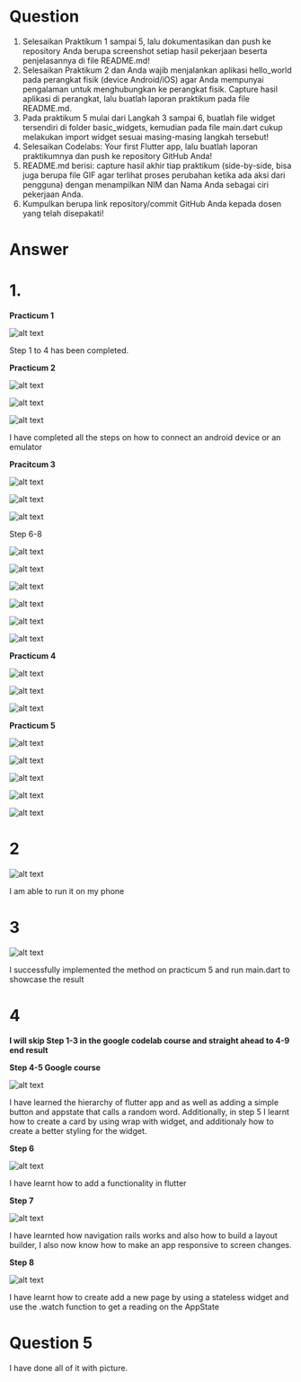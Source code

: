 # **Question**

1. Selesaikan Praktikum 1 sampai 5, lalu dokumentasikan dan push ke repository Anda berupa screenshot setiap hasil pekerjaan beserta penjelasannya di file README.md!
2. Selesaikan Praktikum 2 dan Anda wajib menjalankan aplikasi hello_world pada perangkat fisik (device Android/iOS) agar Anda mempunyai pengalaman untuk menghubungkan ke perangkat fisik. Capture hasil aplikasi di perangkat, lalu buatlah laporan praktikum pada file README.md.
3. Pada praktikum 5 mulai dari Langkah 3 sampai 6, buatlah file widget tersendiri di folder basic_widgets, kemudian pada file main.dart cukup melakukan import widget sesuai masing-masing langkah tersebut!
4. Selesaikan Codelabs: Your first Flutter app, lalu buatlah laporan praktikumnya dan push ke repository GitHub Anda!
5. README.md berisi: capture hasil akhir tiap praktikum (side-by-side, bisa juga berupa file GIF agar terlihat proses perubahan ketika ada aksi dari pengguna) dengan menampilkan NIM dan Nama Anda sebagai ciri pekerjaan Anda.
6. Kumpulkan berupa link repository/commit GitHub Anda kepada dosen yang telah disepakati!


# **Answer**

# 1. 
**Practicum 1**

![alt text](/img/image.png)

Step 1 to 4 has been completed.

**Practicum 2**

![alt text](/img/image-1.png)

![alt text](/img/image-2.png)

![alt text](/img/image-3.png)

I have completed all the steps on how to connect an android device or an emulator

**Pracitcum 3**

![alt text](/img/image-4.png)

![alt text](/img/image-5.png)

![alt text](/img/image-6.png)

Step 6-8

![alt text](/img/image-7.png)

![alt text](/img/image-8.png)

![alt text](/img/image-10.png)

![alt text](/img/image-9.png)

![alt text](/img/image-11.png)

![alt text](image.png)


**Practicum 4**

![alt text](/img/image-20.png)

![alt text](/img/image-13.png)

![alt text](/img/image-14.png)


**Practicum 5**

![alt text](/img/image-15.png)

![alt text](/img/image-16.png)

![alt text](/img/image-17.png)

![alt text](/img/image-18.png)

![alt text](/img/image-19.png)


# 2

![alt text](/img/image-21.png)

I am able to run it on my phone


# 3

![alt text](/img/image-22.png)

I successfully implemented the method on practicum 5 and run main.dart to showcase the result

# 4

**I will skip Step 1-3 in the google codelab course and straight ahead to 4-9 end result**

**Step 4-5 Google course**

![alt text](/img/image-23.png)

I have learned the hierarchy of flutter app and as well as adding a simple button and appstate that calls a random word. Additionally, in step 5 I learnt how to create a card by using wrap with widget, and additionaly how to create a better styling for the widget.

**Step 6**

![alt text](/img/image-24.png)

I have learnt how to add a functionality in flutter

**Step 7**

![alt text](/img/image-25.png)

I have learnted how navigation rails works and also how to build a layout builder, I also now know how to make an app responsive to screen changes.

**Step 8**

![alt text](/img/image-26png)

I have learnt how to create add a new page by using a stateless widget and use the .watch function to get a reading on the AppState

# Question 5

I have done all of it with picture.